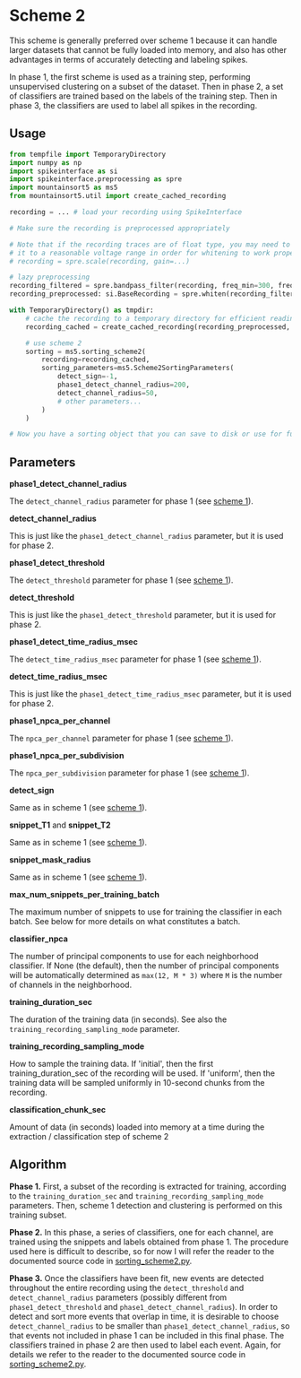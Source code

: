 # Scheme 2

This scheme is generally preferred over scheme 1 because it can handle larger datasets that cannot be fully loaded into memory, and also has other advantages in terms of accurately detecting and labeling spikes.

In phase 1, the first scheme is used as a training step, performing unsupervised clustering on a subset of the dataset. Then in phase 2, a set of classifiers are trained based on the labels of the training step. Then in phase 3, the classifiers are used to label all spikes in the recording.

## Usage

```python
from tempfile import TemporaryDirectory
import numpy as np
import spikeinterface as si
import spikeinterface.preprocessing as spre
import mountainsort5 as ms5
from mountainsort5.util import create_cached_recording

recording = ... # load your recording using SpikeInterface

# Make sure the recording is preprocessed appropriately

# Note that if the recording traces are of float type, you may need to scale
# it to a reasonable voltage range in order for whitening to work properly
# recording = spre.scale(recording, gain=...)

# lazy preprocessing
recording_filtered = spre.bandpass_filter(recording, freq_min=300, freq_max=6000, dtype=np.float32)
recording_preprocessed: si.BaseRecording = spre.whiten(recording_filtered)

with TemporaryDirectory() as tmpdir:
    # cache the recording to a temporary directory for efficient reading
    recording_cached = create_cached_recording(recording_preprocessed, folder=tmpdir)

    # use scheme 2
    sorting = ms5.sorting_scheme2(
        recording=recording_cached,
        sorting_parameters=ms5.Scheme2SortingParameters(
            detect_sign=-1,
            phase1_detect_channel_radius=200,
            detect_channel_radius=50,
            # other parameters...
        )
    )

# Now you have a sorting object that you can save to disk or use for further analysis
```

## Parameters

**phase1_detect_channel_radius**

The `detect_channel_radius` parameter for phase 1 (see [scheme 1](./scheme1.md)).

**detect_channel_radius**

This is just like the `phase1_detect_channel_radius` parameter, but it is used for phase 2.

**phase1_detect_threshold**

The `detect_threshold` parameter for phase 1 (see [scheme 1](./scheme1.md)).

**detect_threshold**

This is just like the `phase1_detect_threshold` parameter, but it is used for phase 2.

**phase1_detect_time_radius_msec**

The `detect_time_radius_msec` parameter for phase 1 (see [scheme 1](./scheme1.md)).

**detect_time_radius_msec**

This is just like the `phase1_detect_time_radius_msec` parameter, but it is used for phase 2.

**phase1_npca_per_channel**

The `npca_per_channel` parameter for phase 1 (see [scheme 1](./scheme1.md)).

**phase1_npca_per_subdivision**

The `npca_per_subdivision` parameter for phase 1 (see [scheme 1](./scheme1.md)).

**detect_sign**

Same as in scheme 1 (see [scheme 1](./scheme1.md)).

**snippet_T1** and **snippet_T2**

Same as in scheme 1 (see [scheme 1](./scheme1.md)).

**snippet_mask_radius**

Same as in scheme 1 (see [scheme 1](./scheme1.md)).

**max_num_snippets_per_training_batch**

The maximum number of snippets to use for training the classifier in each batch. See below for more details on what constitutes a batch.

**classifier_npca**

The number of principal components to use for each neighborhood classifier. If None (the default), then the number of principal components will be automatically determined as `max(12, M * 3)` where `M` is the number of channels in the neighborhood.

**training_duration_sec**

The duration of the training data (in seconds). See also the `training_recording_sampling_mode` parameter.

**training_recording_sampling_mode**

How to sample the training data. If 'initial', then the first training_duration_sec of the recording will be used. If 'uniform', then the training data will be sampled uniformly in 10-second chunks from the recording.

**classification_chunk_sec**

Amount of data (in seconds) loaded into memory at a time during the extraction / classification step of scheme 2

## Algorithm

**Phase 1.** First, a subset of the recording is extracted for training, according to the `training_duration_sec` and `training_recording_sampling_mode` parameters. Then, scheme 1 detection and clustering is performed on this training subset.

**Phase 2.** In this phase, a series of classifiers, one for each channel, are trained using the snippets and labels obtained from phase 1. The procedure used here is difficult to describe, so for now I will refer the reader to the documented source code in [sorting_scheme2.py](../mountainsort5/schemes/sorting_scheme2.py).

**Phase 3.** Once the classifiers have been fit, new events are detected throughout the entire recording using the `detect_threshold` and `detect_channel_radius` parameters (possibly different from `phase1_detect_threshold` and `phase1_detect_channel_radius`). In order to detect and sort more events that overlap in time, it is desirable to choose `detect_channel_radius` to be smaller than `phase1_detect_channel_radius`, so that events not included in phase 1 can be included in this final phase. The classifiers trained in phase 2 are then used to label each event. Again, for details we refer to the reader to the documented source code in [sorting_scheme2.py](../mountainsort5/schemes/sorting_scheme2.py).



